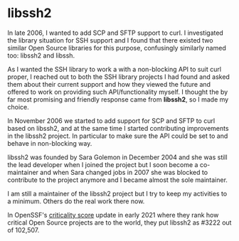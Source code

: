 # libssh2

In late 2006, I wanted to add SCP and SFTP support to curl. I investigated the
library situation for SSH support and I found that there existed two similar
Open Source libraries for this purpose, confusingly similarly named too:
libssh2 and libssh.

As I wanted the SSH library to work a with a non-blocking API to suit curl
proper, I reached out to both the SSH library projects I had found and asked
them about their current support and how they viewed the future and offered to
work on providing such API/functionality myself. I thought the by far most
promising and friendly response came from **libssh2**, so I made my choice.

In November 2006 we started to add support for SCP and SFTP to curl based on
libssh2, and at the same time I started contributing improvements in the
libssh2 project. In particular to make sure the API could be set to and behave
in non-blocking way.

libssh2 was founded by Sara Golemon in December 2004 and she was still the
lead developer when I joined the project but I soon become a co-maintainer and
when Sara changed jobs in 2007 she was blocked to contribute to the project
anymore and I became almost the sole maintainer.

I am still a maintainer of the libssh2 project but I try to keep my activities
to a minimum. Others do the real work there now.

In OpenSSF's [criticality score](https://github.com/ossf/criticality_score)
update in early 2021 where they rank how critical Open Source projects are to
the world, they put libssh2 as #3222 out of 102,507.

